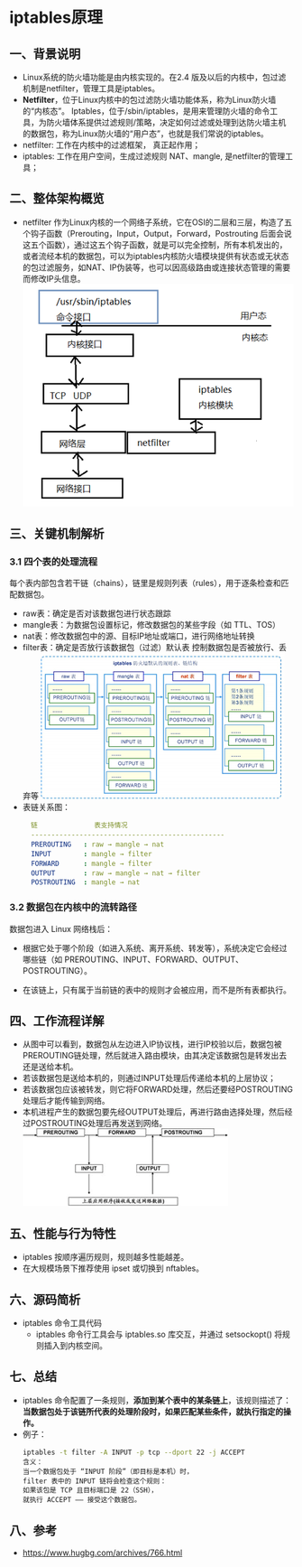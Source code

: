 # iptables原理

## 一、背景说明
- Linux系统的防火墙功能是由内核实现的。在2.4 版及以后的内核中，包过滤机制是netfilter，管理工具是iptables。
- **Netfilter**，位于Linux内核中的包过滤防火墙功能体系，称为Linux防火墙的“内核态”。 Iptables，位于/sbin/iptables，是用来管理防火墙的命令工具，为防火墙体系提供过滤规则/策略，决定如何过滤或处理到达防火墙主机的数据包，称为Linux防火墙的“用户态”，也就是我们常说的iptables。
- netfilter:  工作在内核中的过滤框架， 真正起作用；
- iptables: 工作在用户空间，生成过滤规则 NAT、mangle, 是netfilter的管理工具；

## 二、整体架构概览
- netfilter 作为Linux内核的一个网络子系统，它在OSI的二层和三层，构造了五个钩子函数（Prerouting，Input，Output，Forward，Postrouting 后面会说这五个函数），通过这五个钩子函数，就是可以完全控制，所有本机发出的，或者流经本机的数据包，可以为iptables内核防火墙模块提供有状态或无状态的包过滤服务，如NAT、IP伪装等，也可以因高级路由或连接状态管理的需要而修改IP头信息。
![alt text](../md_imgs/image-1.png)

## 三、关键机制解析
### 3.1 四个表的处理流程
每个表内部包含若干链（chains），链里是规则列表（rules），用于逐条检查和匹配数据包。
- raw表：确定是否对该数据包进行状态跟踪
- mangle表：为数据包设置标记，修改数据包的某些字段（如 TTL、TOS）
- nat表：修改数据包中的源、目标IP地址或端口，进行网络地址转换
- filter表：确定是否放行该数据包（过滤）默认表 控制数据包是否被放行、丢弃等
![alt text](../md_imgs/image-2.png)
- 表链关系图：
  ```yaml
    链              表支持情况
    ------------------------------------------------
    PREROUTING   : raw → mangle → nat
    INPUT        : mangle → filter
    FORWARD      : mangle → filter
    OUTPUT       : raw → mangle → nat → filter
    POSTROUTING  : mangle → nat
  ```
### 3.2 数据包在内核中的流转路径
数据包进入 Linux 网络栈后：

- 根据它处于哪个阶段（如进入系统、离开系统、转发等），系统决定它会经过哪些链（如 PREROUTING、INPUT、FORWARD、OUTPUT、POSTROUTING）。

- 在该链上，只有属于当前链的表中的规则才会被应用，而不是所有表都执行。

## 四、工作流程详解
- 从图中可以看到，数据包从左边进入IP协议栈，进行IP校验以后，数据包被PREROUTING链处理，然后就进入路由模块，由其决定该数据包是转发出去还是送给本机。
- 若该数据包是送给本机的，则通过INPUT处理后传递给本机的上层协议；
- 若该数据包应该被转发，则它将FORWARD处理，然后还要经POSTROUTING处理后才能传输到网络。
- 本机进程产生的数据包要先经OUTPUT处理后，再进行路由选择处理，然后经过POSTROUTING处理后再发送到网络。
    ![alt text](../md_imgs/image.png)

## 五、性能与行为特性
- iptables 按顺序遍历规则，规则越多性能越差。
- 在大规模场景下推荐使用 ipset 或切换到 nftables。


## 六、源码简析
- iptables 命令工具代码
    - iptables 命令行工具会与 iptables\.so 库交互，并通过 setsockopt() 将规则插入到内核空间。

## 七、总结
- iptables 命令配置了一条规则，**添加到某个表中的某条链上**，该规则描述了：
**当数据包处于该链所代表的处理阶段时，如果匹配某些条件，就执行指定的操作。**
- 例子：
    ```bash
    iptables -t filter -A INPUT -p tcp --dport 22 -j ACCEPT
    含义：
    当一个数据包处于 “INPUT 阶段”（即目标是本机）时，
    filter 表中的 INPUT 链将会检查这个规则：
    如果该包是 TCP 且目标端口是 22（SSH），
    就执行 ACCEPT —— 接受这个数据包。
    ```
## 八、参考
- https://www.hugbg.com/archives/766.html
